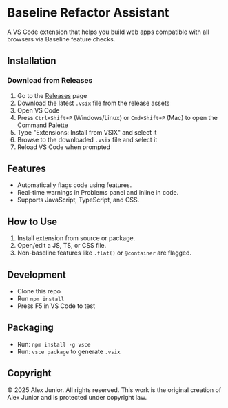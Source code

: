 # Baseline Refactor Assistant
A VS Code extension that helps you build web apps compatible with all browsers via Baseline feature checks.
## Installation
### Download from Releases
1. Go to the [Releases](https://github.com/alexajunior/baseline-refactor-assistant/releases) page
2. Download the latest `.vsix` file from the release assets
3. Open VS Code
4. Press `Ctrl+Shift+P` (Windows/Linux) or `Cmd+Shift+P` (Mac) to open the Command Palette
5. Type "Extensions: Install from VSIX" and select it
6. Browse to the downloaded `.vsix` file and select it
7. Reload VS Code when prompted
## Features
- Automatically flags code using features.
- Real-time warnings in Problems panel and inline in code.
- Supports JavaScript, TypeScript, and CSS.
## How to Use
1. Install extension from source or package.
2. Open/edit a JS, TS, or CSS file.
3. Non-baseline features like `.flat()` or `@container` are flagged.
## Development
- Clone this repo
- Run `npm install`
- Press F5 in VS Code to test
## Packaging
- Run: `npm install -g vsce`
- Run: `vsce package` to generate `.vsix`

## Copyright

© 2025 Alex Junior. All rights reserved. This work is the original creation of Alex Junior and is protected under copyright law.
